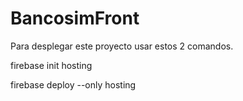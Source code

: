 # BancosimFront

Para desplegar este proyecto usar estos 2 comandos.


firebase init hosting

firebase deploy --only hosting